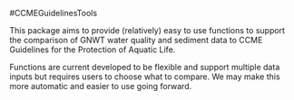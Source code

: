 #CCMEGuidelinesTools

This package aims to provide (relatively) easy to use functions to support the comparison of GNWT water quality and sediment data to CCME Guidelines for the Protection of Aquatic Life. 

Functions are current developed to be flexible and support multiple data inputs but requires users to choose what to compare. We may make this more automatic and easier to use going forward. 

